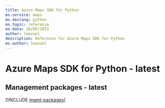 ```yaml
---
title: Azure Maps SDK for Python
ms.service: maps
ms.devlang: python
ms.topic: reference
ms.data: 10/05/2022
author: lmazuel
description: Reference for Azure Maps SDK for Python
ms.author: lmazuel
---
```

# Azure Maps SDK for Python - latest

## Management packages - latest
[!INCLUDE [mgmt-packages](maps-mgmt-index.md)]